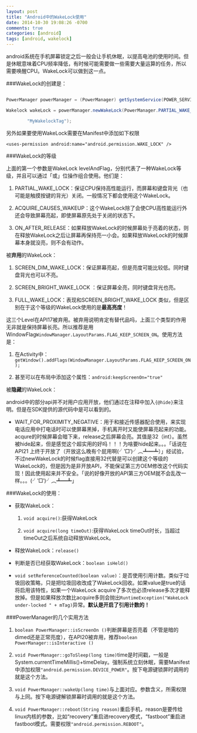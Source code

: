 ```yaml
---
layout: post
title: "Android中的WakeLock使用"
date: 2014-10-30 19:08:26 -0700
comments: true
categories: [android]
tags: [android, wakelock]
---
```




android系统在手机屏幕锁定之后一般会让手机休眠，以提高电池的使用时间。但是休眠意味着CPU频率降低，有时候可能需要做一些需要大量运算的任务，所以需要唤醒CPU。WakeLock可以做到这一点。


<!--more-->

###WakeLock的创建是：



```java

PowerManager powerManager = (PowerManager) getSystemService(POWER_SERVICE);

Wakelock wakeLock = powerManager.newWakeLock(PowerManager.PARTIAL_WAKE_LOCK,

        "MyWakelockTag");

```



另外如果要使用WakeLock需要在Manifest中添加如下权限

`<uses-permission android:name="android.permission.WAKE_LOCK" />`



###WakeLock的等级

上面的第一个参数是WakeLock levelAndFlag，分别代表了一种WakeLock等级，并且可以通过「或」位操作组合使用。他们是：



 1. PARTIAL_WAKE_LOCK：保证CPU保持高性能运行，而屏幕和键盘背光（也可能是触摸按键的背光）关闭。一般情况下都会使用这个WakeLock。

 2. ACQUIRE_CAUSES_WAKEUP：这个WakeLock除了会使CPU高性能运行外还会导致屏幕亮起，即使屏幕原先处于关闭的状态下。

 3. ON_AFTER_RELEASE：如果释放WakeLock的时候屏幕处于亮着的状态，则在释放WakeLock之后让屏幕再保持亮一小会。如果释放WakeLock的时候屏幕本身就没亮，则不会有动作。



被**弃用**的WakeLock：



 1. SCREEN_DIM_WAKE_LOCK：保证屏幕亮起，但是亮度可能比较低。同时键盘背光也可以不亮。

 2. SCREEN_BRIGHT_WAKE_LOCK ：保证屏幕全亮，同时键盘背光也亮。

 3. FULL_WAKE_LOCK：表现和SCREEN_BRIGHT_WAKE_LOCK 类似，但是区别在于这个等级的WakeLock使用的是**最高亮度**！



这三个Level在API17被弃用。被弃用说明肯定有替代品吗，上面三个类型的作用无非就是保持屏幕长亮。所以推荐是用WindowFlag`WindowManager.LayoutParams.FLAG_KEEP_SCREEN_ON`。使用方法是：

 1. 在Activity中： `getWindow().addFlags(WindowManager.LayoutParams.FLAG_KEEP_SCREEN_ON);`

 2. 甚至可以在布局中添加这个属性：`android:keepScreenOn="true"`



被**隐藏**的WakeLock：



android中的部分api并不对用户应用开放，他们通过在注释中加入`{@hide}`来注明。但是在SDK提供的源代码中是可以看到的。



 * WAIT_FOR_PROXIMITY_NEGATIVE：用于和接近传感器配合使用，来实现电话应用中打电话时可以使屏幕黑掉，手机离开时又能使屏幕亮起来的功能。acqure的时候屏幕会暗下来，release之后屏幕会亮。其值是32（int）。虽然被hide起来，但是感觉这个超实用的好吗！！！为啥要hide起来。。。「话说在API21 上终于开放了（开放这么晚有个屁用啊(╯‵□′)╯︵┻━┻）」经试验，不过newWakeLock的时候flag直接用32代替是可以创建这个等级的WakeLock的，但是因为是非开放API，不能保证第三方OEM修改这个代码实现！因此使用起来并不安全。「说的好像开放的API第三方OEM就不会乱改一样。。。(╯‵□′)╯︵┻━┻」



###WakeLock的使用：

 * 获取WakeLock：

	 1. `void acquire()`:获得WakeLock

	 2. `void acquire(long timeOut)`:获得WakeLock timeOut时长，当超过timeOut之后系统自动释放WakeLock。

 * 释放WakeLock：`release()`

 * 判断是否已经获取WakeLock：`boolean isHeld()`

 * `void setReferenceCounted(boolean value)`：是否使用引用计数。类似于垃圾回收策略，只是把垃圾回收改成了WakeLock回收。如果value是true的话将启用该特性，如果一个WakeLock acquire了多次也必须release多次才能释放掉。但是如果释放次数比acquire多则会抛出`RuntimeException("WakeLock under-locked " + mTag)`异常。**默认是开启了引用计数的！**



###PowerManager的几个实用方法

 1. `boolean PowerManager::isScreenOn ()`判断屏幕是否亮着（不管是暗的dimed还是正常亮度），在API20被弃用，推荐`boolean PowerManager::isInteractive ()`

 2. `void PowerManager::goToSleep(long time)`time是时间戳，一般是System.currentTimeMillis()+timeDelay。强制系统立刻休眠，需要Manifest中添加权限`"android.permission.DEVICE_POWER"`。按下电源键锁屏时调用的就是这个方法。

 3. `void PowerManager::wakeUp(long time)`与上面对应。参数含义，所需权限与上同。按下电源键解锁屏幕时调用的就是这个方法。

 4. `void PowerManager::reboot(String reason)`重启手机，reason是要传给linux内核的参数，比如“recovery”重启进recovery模式，“fastboot”重启进fastboot模式。需要权限`"android.permission.REBOOT"`。
